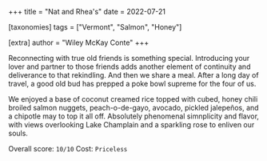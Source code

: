 +++
title = "Nat and Rhea's"
date = 2022-07-21

[taxonomies]
tags = ["Vermont", "Salmon", "Honey"]

[extra]
author = "Wiley McKay Conte"
+++

Reconnecting with true old friends is something special.  Introducing your lover and partner to those friends adds another element of continuity and deliverance to that rekindling.  And then we share a meal.  After a long day of travel, a good old bud has prepped a poke bowl supreme for the four of us. 

We enjoyed a base of coconut creamed rice topped with cubed, honey chili broiled salmon nuggets, peach-o-de-gayo, avocado, pickled jalepeños, and a chipotle may to top it all off. Absolutely phenomenal simnplicity and flavor, with views overlooking Lake Champlain and a sparkling rose to enliven our souls.  

Overall score: `10/10`
Cost: `Priceless`  
